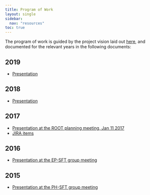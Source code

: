 ```yaml
---
title: Program of Work
layout: single
sidebar:
  nav: "resources"
toc: true
---
```


The program of work is guided by the project vision laid out [here](https://indico.cern.ch/event/710739/contributions/2920120/attachments/1619048/2574778/ROOT_Vision_2020_-_SFT.pdf),
and documented for the relevant years in the following documents:

## 2019

  - [Presentation](https://indico.cern.ch/event/791389/contributions/3286974/attachments/1793582/2922768/ROOTPoW2019SFT.pdf)

## 2018

  - [Presentation](https://indico.cern.ch/event/710739/contributions/2920120/attachments/1619048/2574780/ROOT_PoW_2018_-_SFT.pdf)

## 2017

  - [Presentation at the ROOT planning meeting, Jan 11 2017](https://indico.cern.ch/event/598604/contributions/2419269/attachments/1393870/2124204/ROOT-Plans-20170111.pdf)
  - [JIRA items](https://sft.its.cern.ch/jira/issues/?filter=10171)

## 2016

  - [Presentation at the EP-SFT group meeting](https://indico.cern.ch/event/471082/contribution/5/attachments/1208813/1763287/ROOT-Plans-20160111.pdf)

## 2015

  - [Presentation at the PH-SFT group meeting](https://indico.cern.ch/event/361434/contribution/3/attachments/719493/987636/ROOT-Plans-20150202.pdf)